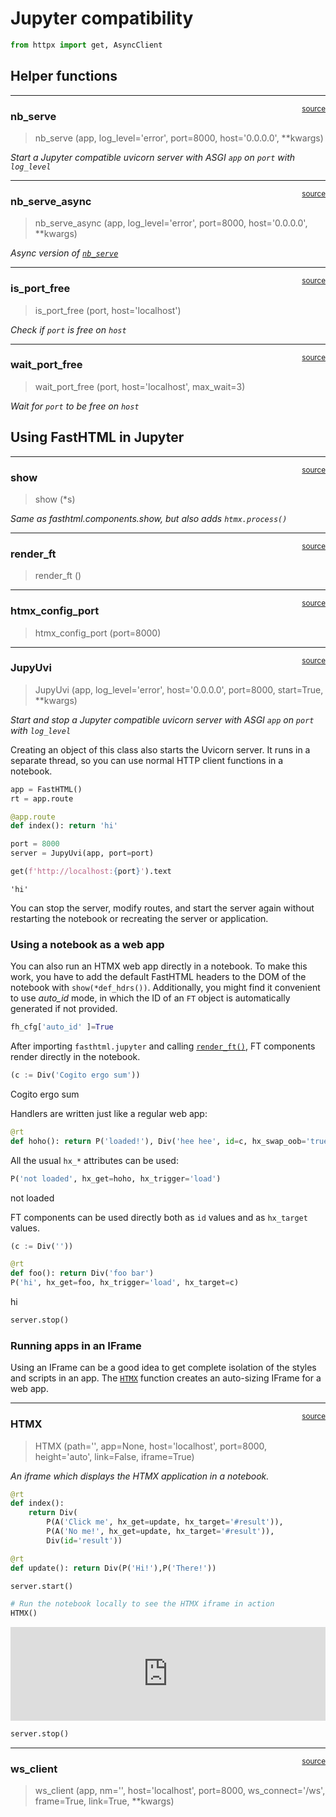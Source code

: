 # Jupyter compatibility


<!-- WARNING: THIS FILE WAS AUTOGENERATED! DO NOT EDIT! -->

``` python
from httpx import get, AsyncClient
```

## Helper functions

------------------------------------------------------------------------

<a
href="https://github.com/AnswerDotAI/fasthtml/blob/main/fasthtml/jupyter.py#L20"
target="_blank" style="float:right; font-size:smaller">source</a>

### nb_serve

>  nb_serve (app, log_level='error', port=8000, host='0.0.0.0', **kwargs)

*Start a Jupyter compatible uvicorn server with ASGI `app` on `port`
with `log_level`*

------------------------------------------------------------------------

<a
href="https://github.com/AnswerDotAI/fasthtml/blob/main/fasthtml/jupyter.py#L30"
target="_blank" style="float:right; font-size:smaller">source</a>

### nb_serve_async

>  nb_serve_async (app, log_level='error', port=8000, host='0.0.0.0',
>                      **kwargs)

*Async version of
[`nb_serve`](https://AnswerDotAI.github.io/fasthtml/api/jupyter.html#nb_serve)*

------------------------------------------------------------------------

<a
href="https://github.com/AnswerDotAI/fasthtml/blob/main/fasthtml/jupyter.py#L38"
target="_blank" style="float:right; font-size:smaller">source</a>

### is_port_free

>  is_port_free (port, host='localhost')

*Check if `port` is free on `host`*

------------------------------------------------------------------------

<a
href="https://github.com/AnswerDotAI/fasthtml/blob/main/fasthtml/jupyter.py#L49"
target="_blank" style="float:right; font-size:smaller">source</a>

### wait_port_free

>  wait_port_free (port, host='localhost', max_wait=3)

*Wait for `port` to be free on `host`*

## Using FastHTML in Jupyter

------------------------------------------------------------------------

<a
href="https://github.com/AnswerDotAI/fasthtml/blob/main/fasthtml/jupyter.py#L57"
target="_blank" style="float:right; font-size:smaller">source</a>

### show

>  show (*s)

*Same as fasthtml.components.show, but also adds `htmx.process()`*

------------------------------------------------------------------------

<a
href="https://github.com/AnswerDotAI/fasthtml/blob/main/fasthtml/jupyter.py#L63"
target="_blank" style="float:right; font-size:smaller">source</a>

### render_ft

>  render_ft ()

------------------------------------------------------------------------

<a
href="https://github.com/AnswerDotAI/fasthtml/blob/main/fasthtml/jupyter.py#L68"
target="_blank" style="float:right; font-size:smaller">source</a>

### htmx_config_port

>  htmx_config_port (port=8000)

------------------------------------------------------------------------

<a
href="https://github.com/AnswerDotAI/fasthtml/blob/main/fasthtml/jupyter.py#L79"
target="_blank" style="float:right; font-size:smaller">source</a>

### JupyUvi

>  JupyUvi (app, log_level='error', host='0.0.0.0', port=8000, start=True,
>               **kwargs)

*Start and stop a Jupyter compatible uvicorn server with ASGI `app` on
`port` with `log_level`*

Creating an object of this class also starts the Uvicorn server. It runs
in a separate thread, so you can use normal HTTP client functions in a
notebook.

``` python
app = FastHTML()
rt = app.route

@app.route
def index(): return 'hi'

port = 8000
server = JupyUvi(app, port=port)
```

<script>
document.body.addEventListener('htmx:configRequest', (event) => {
    if(event.detail.path.includes('://')) return;
    htmx.config.selfRequestsOnly=false;
    event.detail.path = `${location.protocol}//${location.hostname}:8000${event.detail.path}`;
});
</script>

``` python
get(f'http://localhost:{port}').text
```

    'hi'

You can stop the server, modify routes, and start the server again
without restarting the notebook or recreating the server or application.

### Using a notebook as a web app

You can also run an HTMX web app directly in a notebook. To make this
work, you have to add the default FastHTML headers to the DOM of the
notebook with `show(*def_hdrs())`. Additionally, you might find it
convenient to use *auto_id* mode, in which the ID of an `FT` object is
automatically generated if not provided.

``` python
fh_cfg['auto_id' ]=True
```

After importing `fasthtml.jupyter` and calling
[`render_ft()`](https://AnswerDotAI.github.io/fasthtml/api/jupyter.html#render_ft),
FT components render directly in the notebook.

``` python
(c := Div('Cogito ergo sum'))
```

<div id="_2ecQ0yY4QSu5jZSem8p43w">

<div id="_kTd5d5FwSHuVKeOD7z-yUw">

Cogito ergo sum

</div>

<script id="_MUmKg5uVRBq4dFYAAcqLXw">if (window.htmx) htmx.process(document.body)</script>

</div>

Handlers are written just like a regular web app:

``` python
@rt
def hoho(): return P('loaded!'), Div('hee hee', id=c, hx_swap_oob='true')
```

All the usual `hx_*` attributes can be used:

``` python
P('not loaded', hx_get=hoho, hx_trigger='load')
```

<div id="_EWcF9CkYSxm1qdl-bSk8xQ">

<p hx-get="/hoho" hx-trigger="load" id="_azwI1xARSnCZmBU4kc0x7w">

not loaded
</p>

<script id="_8z_lLeeTT5_d553Ug7alkQ">if (window.htmx) htmx.process(document.body)</script>

</div>

FT components can be used directly both as `id` values and as
`hx_target` values.

``` python
(c := Div(''))
```

<div id="_-amTP082QSuMN6YQHH_5ig">

<div id="_Iek2wGqDSjOUBwo8WziCYQ">

</div>

<script id="_RA5pk9ueSAabBzrwAynasA">if (window.htmx) htmx.process(document.body)</script>

</div>

``` python
@rt
def foo(): return Div('foo bar')
P('hi', hx_get=foo, hx_trigger='load', hx_target=c)
```

<div id="_yusRcNEMSk2pHsWRapZy0A">

<p hx-get="/foo" hx-trigger="load" hx-target="#_Iek2wGqDSjOUBwo8WziCYQ" id="_eEBYn2yoR5WaLfytPsKIkw">

hi
</p>

<script id="_ESleILSBS9WU0JpM8ndYng">if (window.htmx) htmx.process(document.body)</script>

</div>

``` python
server.stop()
```

### Running apps in an IFrame

Using an IFrame can be a good idea to get complete isolation of the
styles and scripts in an app. The
[`HTMX`](https://AnswerDotAI.github.io/fasthtml/api/jupyter.html#htmx)
function creates an auto-sizing IFrame for a web app.

------------------------------------------------------------------------

<a
href="https://github.com/AnswerDotAI/fasthtml/blob/main/fasthtml/jupyter.py#L96"
target="_blank" style="float:right; font-size:smaller">source</a>

### HTMX

>  HTMX (path='', app=None, host='localhost', port=8000, height='auto',
>            link=False, iframe=True)

*An iframe which displays the HTMX application in a notebook.*

``` python
@rt
def index():
    return Div(
        P(A('Click me', hx_get=update, hx_target='#result')),
        P(A('No me!', hx_get=update, hx_target='#result')),
        Div(id='result'))

@rt
def update(): return Div(P('Hi!'),P('There!'))
```

``` python
server.start()
```

``` python
# Run the notebook locally to see the HTMX iframe in action
HTMX()
```

<iframe src="http://localhost:8000" style="width: 100%; height: auto; border: none;" onload="{
        let frame = this;
        window.addEventListener('message', function(e) {
            if (e.source !== frame.contentWindow) return; // Only proceed if the message is from this iframe
            if (e.data.height) frame.style.height = (e.data.height+1) + 'px';
        }, false);
    }" allow="accelerometer; autoplay; camera; clipboard-read; clipboard-write; display-capture; encrypted-media; fullscreen; gamepad; geolocation; gyroscope; hid; identity-credentials-get; idle-detection; magnetometer; microphone; midi; payment; picture-in-picture; publickey-credentials-get; screen-wake-lock; serial; usb; web-share; xr-spatial-tracking"></iframe> 

``` python
server.stop()
```

------------------------------------------------------------------------

<a
href="https://github.com/AnswerDotAI/fasthtml/blob/main/fasthtml/jupyter.py#L117"
target="_blank" style="float:right; font-size:smaller">source</a>

### ws_client

>  ws_client (app, nm='', host='localhost', port=8000, ws_connect='/ws',
>                 frame=True, link=True, **kwargs)

